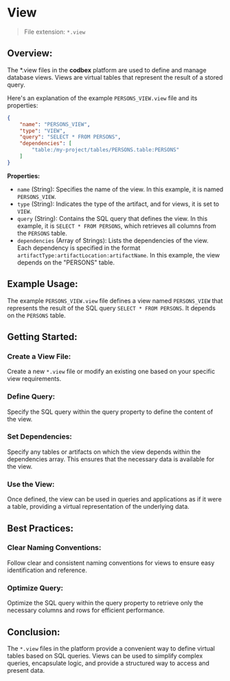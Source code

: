 # View

> File extension: `*.view`

## Overview:

The *.view files in the __codbex__ platform are used to define and manage database views. Views are virtual tables that represent the result of a stored query. 

Here's an explanation of the example `PERSONS_VIEW.view` file and its properties:

```json
{
    "name": "PERSONS_VIEW",
    "type": "VIEW",
    "query": "SELECT * FROM PERSONS",
    "dependencies": [
        "table:/my-project/tables/PERSONS.table:PERSONS"
    ]
}
```

**Properties:**

* `name` (String): Specifies the name of the view. In this example, it is named `PERSONS_VIEW`.
* `type` (String): Indicates the type of the artifact, and for views, it is set to `VIEW`.
* `query` (String): Contains the SQL query that defines the view. In this example, it is `SELECT * FROM PERSONS`, which retrieves all columns from the `PERSONS` table.
* `dependencies` (Array of Strings): Lists the dependencies of the view. Each dependency is specified in the format `artifactType:artifactLocation:artifactName`. In this example, the view depends on the "PERSONS" table.

## Example Usage:

The example `PERSONS_VIEW.view` file defines a view named `PERSONS_VIEW` that represents the result of the SQL query `SELECT * FROM PERSONS`. It depends on the `PERSONS` table.

## Getting Started:

### Create a View File:

Create a new `*.view` file or modify an existing one based on your specific view requirements.

### Define Query:

Specify the SQL query within the query property to define the content of the view.

### Set Dependencies:

Specify any tables or artifacts on which the view depends within the dependencies array. This ensures that the necessary data is available for the view.

### Use the View:

Once defined, the view can be used in queries and applications as if it were a table, providing a virtual representation of the underlying data.

## Best Practices:

### Clear Naming Conventions:

Follow clear and consistent naming conventions for views to ensure easy identification and reference.

### Optimize Query:

Optimize the SQL query within the query property to retrieve only the necessary columns and rows for efficient performance.

## Conclusion:

The `*.view` files in the platform provide a convenient way to define virtual tables based on SQL queries. Views can be used to simplify complex queries, encapsulate logic, and provide a structured way to access and present data.